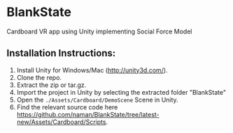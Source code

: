# BlankState
Cardboard VR app using Unity implementing Social Force Model

Installation Instructions:
----------------------------

1. Install Unity for Windows/Mac (http://unity3d.com/).
2. Clone the repo.
3. Extract the zip or tar.gz.
4. Import the project in Unity by selecting the extracted folder "BlankState"
5. Open the `./Assets/Cardboard/DemoScene` Scene in Unity.
6. Find the relevant source code here https://github.com/naman/BlankState/tree/latest-new/Assets/Cardboard/Scripts.

